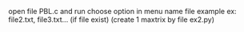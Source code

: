 
open file PBL.c and run
choose option in menu
name file example ex: file2.txt, file3.txt... (if file exist)
(create 1 maxtrix by file ex2.py)
